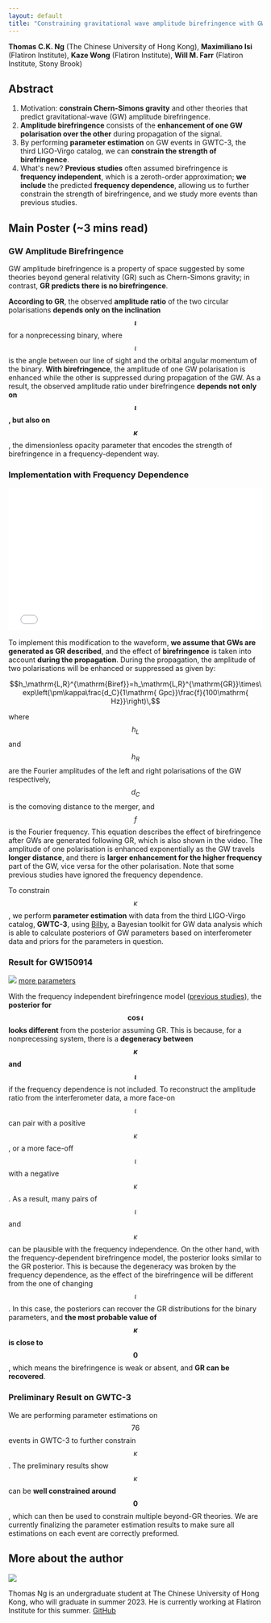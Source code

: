 ```yaml
---
layout: default
title: "Constraining gravitational wave amplitude birefringence with GWTC-3"
---
```


<script type="text/javascript" async
    src="https://cdn.mathjax.org/mathjax/latest/MathJax.js?config=TeX-MML-AM_CHTML">
</script>

**Thomas C.K. Ng** (The Chinese University of Hong Kong),
**Maximiliano Isi** (Flatiron Institute),
**Kaze Wong** (Flatiron Institute),
**Will M. Farr** (Flatiron Institute, Stony Brook)

## Abstract

1. Motivation: **constrain Chern-Simons gravity** and other theories that predict gravitational-wave (GW) amplitude birefringence.
2. **Amplitude birefringence** consists of the **enhancement of one GW polarisation over the other** during propagation of the signal.
3. By performing **parameter estimation** on GW events in GWTC-3, the third LIGO-Virgo catalog, we can **constrain the strength of birefringence**.
4. What's new? **Previous studies** often assumed birefringence is **frequency independent**, which is a zeroth-order approximation; **we include** the predicted **frequency dependence**, allowing us to further constrain the strength of birefringence, and we study more events than previous studies.

## Main Poster (~3 mins read)

### GW Amplitude Birefringence

GW amplitude birefringence is a property of space suggested by some theories beyond general relativity (GR) such as Chern-Simons gravity;
in contrast, **GR predicts there is no birefringence**.

**According to GR**, the observed **amplitude ratio** of the two circular polarisations **depends only on the inclination $$\iota$$** for a nonprecessing binary,
where $$\iota$$ is the angle between our line of sight and the orbital angular momentum of the binary.
**With birefringence**, the amplitude of one GW polarisation is enhanced while the other is suppressed during propagation of the GW.
As a result, the observed amplitude ratio under birefringence **depends not only on $$\iota$$, but also on $$\kappa$$**,
the dimensionless opacity parameter that encodes the strength of birefringence in a frequency-dependent way.

### Implementation with Frequency Dependence

<style>
.video-wrapper {
  position: relative;
  width: 100%;
  height: 0;
  padding-bottom: 56.25%;
}
.video-wrapper iframe {
  position: absolute;
  top: 0;
  left: 0;
  width: 100%;
  height: 100%;
  border: 0;
}
</style>

<div class="video-wrapper">
    <iframe src="{{site.baseurl}}/public/video/birefringence.mp4" allowfullscreen></iframe>
</div>

To implement this modification to the waveform, **we assume that GWs are generated as GR described**,
and the effect of **birefringence** is taken into account **during the propagation**.
During the propagation, the amplitude of two polarisations will be enhanced or suppressed as given by:

$$h_\mathrm{L,R}^{\mathrm{Biref}}=h_\mathrm{L,R}^{\mathrm{GR}}\times\exp\left(\pm\kappa\frac{d_C}{1\mathrm{ Gpc}}\frac{f}{100\mathrm{ Hz}}\right)\,$$

where $$h_L$$ and $$h_R$$ are the Fourier amplitudes of the left and right polarisations of the GW respectively, $$d_C$$ is the comoving distance to the merger,
and $$f$$ is the Fourier frequency. This equation describes the effect of birefringence after GWs are generated following GR,
which is also shown in the video. The amplitude of one polarisation is enhanced exponentially as the GW travels **longer distance**,
and there is **larger enhancement for the higher frequency** part of the GW, vice versa for the other polarisation.
Note that some previous studies have ignored the frequency dependence.

To constrain $$\kappa$$, we perform **parameter estimation** with data from the third LIGO-Virgo catalog,
**GWTC-3**, using <a href="https://lscsoft.docs.ligo.org/bilby/">Bilby</a>,
a Bayesian toolkit for GW data analysis which is able to calculate posteriors of GW parameters based on interferometer data
and priors for the parameters in question.

### Result for GW150914

<img src="{{site.baseurl}}/public/image/GW150914_3_parameters.png"/> 
<a href="{{site.baseurl}}/public/image/GW150914_9_parameters.png">more parameters</a>

With the frequency independent birefringence model (<a href="https://arxiv.org/abs/2101.11153">previous studies</a>),
the **posterior for $$\cos\iota$$ looks different** from the posterior assuming GR.
This is because, for a nonprecessing system, there is a **degeneracy between $$\kappa$$ and $$\iota$$** if the frequency dependence is not included.
To reconstruct the amplitude ratio from the interferometer data, a more face-on $$\iota$$ can pair with a positive $$\kappa$$,
or a more face-off $$\iota$$ with a negative $$\kappa$$. As a result, many pairs of $$\iota$$ and $$\kappa$$ can be plausible with the frequency independence.
On the other hand, with the frequency-dependent birefringence model, the posterior looks similar to the GR posterior.
This is because the degeneracy was broken by the frequency dependence, as the effect of the birefringence will be different from the one of changing $$\iota$$.
In this case, the posteriors can recover the GR distributions for the binary parameters,
and **the most probable value of $$\kappa$$ is close to $$0$$**, which means the birefringence is weak or absent, and **GR can be recovered**.

### Preliminary Result on GWTC-3

We are performing parameter estimations on $$76$$ events in GWTC-3 to further constrain $$\kappa$$.
The preliminary results show $$\kappa$$ can be **well constrained around $$0$$**,
which can then be used to constrain multiple beyond-GR theories.
We are currently finalizing the parameter estimation results to make sure all estimations on each event are correctly preformed.

## More about the author

<img src="{{site.baseurl}}/public/image/Thomas.jpg"/> 

Thomas Ng is an undergraduate student at The Chinese University of Hong Kong, who will graduate in summer 2023.
He is currently working at Flatiron Institute for this summer. [GitHub](https://github.com/thomasckng)
